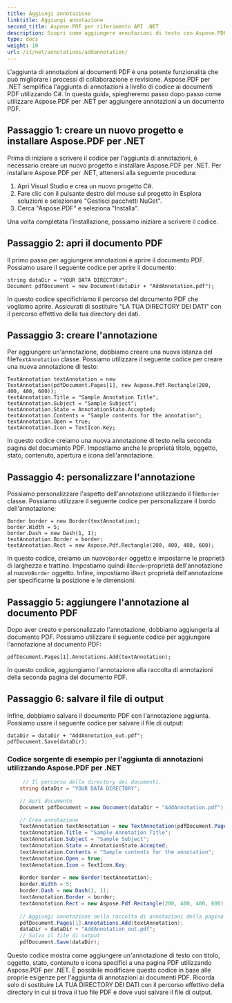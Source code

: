 ```yaml
---
title: Aggiungi annotazione
linktitle: Aggiungi annotazione
second_title: Aspose.PDF per riferimento API .NET
description: Scopri come aggiungere annotazioni di testo con Aspose.PDF per .NET utilizzando questo codice sorgente C#. Personalizza le tue annotazioni con dettagli e icone specifici.
type: docs
weight: 10
url: /it/net/annotations/addannotation/
---
```


L'aggiunta di annotazioni ai documenti PDF è una potente funzionalità che può migliorare i processi di collaborazione e revisione. Aspose.PDF per .NET semplifica l'aggiunta di annotazioni a livello di codice ai documenti PDF utilizzando C#. In questa guida, spiegheremo passo dopo passo come utilizzare Aspose.PDF per .NET per aggiungere annotazioni a un documento PDF.

## Passaggio 1: creare un nuovo progetto e installare Aspose.PDF per .NET

Prima di iniziare a scrivere il codice per l'aggiunta di annotazioni, è necessario creare un nuovo progetto e installare Aspose.PDF per .NET. Per installare Aspose.PDF per .NET, attenersi alla seguente procedura:

1. Apri Visual Studio e crea un nuovo progetto C#.
2. Fare clic con il pulsante destro del mouse sul progetto in Esplora soluzioni e selezionare "Gestisci pacchetti NuGet".
3. Cerca "Aspose.PDF" e seleziona "Installa".

Una volta completata l'installazione, possiamo iniziare a scrivere il codice.

## Passaggio 2: apri il documento PDF

Il primo passo per aggiungere annotazioni è aprire il documento PDF. Possiamo usare il seguente codice per aprire il documento:

```
string dataDir = "YOUR DATA DIRECTORY";
Document pdfDocument = new Document(dataDir + "AddAnnotation.pdf");
```

In questo codice specifichiamo il percorso del documento PDF che vogliamo aprire. Assicurati di sostituire "LA TUA DIRECTORY DEI DATI" con il percorso effettivo della tua directory dei dati.

## Passaggio 3: creare l'annotazione

 Per aggiungere un'annotazione, dobbiamo creare una nuova istanza del file`TextAnnotation` classe. Possiamo utilizzare il seguente codice per creare una nuova annotazione di testo:

```
TextAnnotation textAnnotation = new TextAnnotation(pdfDocument.Pages[1], new Aspose.Pdf.Rectangle(200, 400, 400, 600));
textAnnotation.Title = "Sample Annotation Title";
textAnnotation.Subject = "Sample Subject";
textAnnotation.State = AnnotationState.Accepted;
textAnnotation.Contents = "Sample contents for the annotation";
textAnnotation.Open = true;
textAnnotation.Icon = TextIcon.Key;
```

In questo codice creiamo una nuova annotazione di testo nella seconda pagina del documento PDF. Impostiamo anche le proprietà titolo, oggetto, stato, contenuto, apertura e icona dell'annotazione.

## Passaggio 4: personalizzare l'annotazione

 Possiamo personalizzare l'aspetto dell'annotazione utilizzando il file`Border` classe. Possiamo utilizzare il seguente codice per personalizzare il bordo dell'annotazione:

```
Border border = new Border(textAnnotation);
border.Width = 5;
border.Dash = new Dash(1, 1);
textAnnotation.Border = border;
textAnnotation.Rect = new Aspose.Pdf.Rectangle(200, 400, 400, 600);
```

 In questo codice, creiamo un nuovo`Border` oggetto e impostarne le proprietà di larghezza e trattino. Impostiamo quindi il`Border`proprietà dell'annotazione al nuovo`Border` oggetto. Infine, impostiamo il`Rect` proprietà dell'annotazione per specificarne la posizione e le dimensioni.

## Passaggio 5: aggiungere l'annotazione al documento PDF

Dopo aver creato e personalizzato l'annotazione, dobbiamo aggiungerla al documento PDF. Possiamo utilizzare il seguente codice per aggiungere l'annotazione al documento PDF:

```
pdfDocument.Pages[1].Annotations.Add(textAnnotation);
```

In questo codice, aggiungiamo l'annotazione alla raccolta di annotazioni della seconda pagina del documento PDF.

## Passaggio 6: salvare il file di output

Infine, dobbiamo salvare il documento PDF con l'annotazione aggiunta. Possiamo usare il seguente codice per salvare il file di output:

```
dataDir = dataDir + "AddAnnotation_out.pdf";
pdfDocument.Save(dataDir);
```
### Codice sorgente di esempio per l'aggiunta di annotazioni utilizzando Aspose.PDF per .NET


```csharp   
	 // Il percorso della directory dei documenti.
	string dataDir = "YOUR DATA DIRECTORY";

	// Apri documento
	Document pdfDocument = new Document(dataDir + "AddAnnotation.pdf");

	// Crea annotazione
	TextAnnotation textAnnotation = new TextAnnotation(pdfDocument.Pages[1], new Aspose.Pdf.Rectangle(200, 400, 400, 600));
	textAnnotation.Title = "Sample Annotation Title";
	textAnnotation.Subject = "Sample Subject";
	textAnnotation.State = AnnotationState.Accepted;
	textAnnotation.Contents = "Sample contents for the annotation";
	textAnnotation.Open = true;
	textAnnotation.Icon = TextIcon.Key;
   
	Border border = new Border(textAnnotation);
	border.Width = 5;
	border.Dash = new Dash(1, 1);
	textAnnotation.Border = border;
	textAnnotation.Rect = new Aspose.Pdf.Rectangle(200, 400, 400, 600);
   
	// Aggiungi annotazione nella raccolta di annotazioni della pagina
	pdfDocument.Pages[1].Annotations.Add(textAnnotation);
	dataDir = dataDir + "AddAnnotation_out.pdf";
	// Salva il file di output
	pdfDocument.Save(dataDir);
```
Questo codice mostra come aggiungere un'annotazione di testo con titolo, oggetto, stato, contenuto e icona specifici a una pagina PDF utilizzando Aspose.PDF per .NET. È possibile modificare questo codice in base alle proprie esigenze per l'aggiunta di annotazioni ai documenti PDF. Ricorda solo di sostituire LA TUA DIRECTORY DEI DATI con il percorso effettivo della directory in cui si trova il tuo file PDF e dove vuoi salvare il file di output.